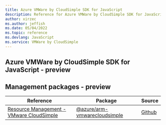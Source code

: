 ```yaml
---
title: Azure VMWare by CloudSimple SDK for JavaScript
description: Reference for Azure VMWare by CloudSimple SDK for JavaScript
author: xirzec
ms.author: jeffish
ms.date: 05/04/2022
ms.topic: reference
ms.devlang: JavaScript
ms.service: VMWare by CloudSimple
---
```

## Azure VMWare by CloudSimple SDK for JavaScript - preview
## Management packages - preview
| Reference | Package | Source |
|---|---|---|
|[Resource Management - VMware CloudSimple](javascript/api/overview/azure/arm-vmwarecloudsimple-readme)|[@azure/arm-vmwarecloudsimple](https://www.npmjs.com/package/@azure/arm-vmwarecloudsimple)|[Github](https://github.com/Azure/azure-sdk-for-js/blob/main/sdk/vmwarecloudsimple/arm-vmwarecloudsimple)|

